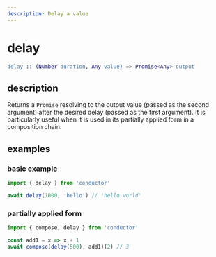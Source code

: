 ```yaml
---
description: Delay a value
---
```


# delay

```erlang
delay :: (Number duration, Any value) => Promise<Any> output
```

## description

Returns a `Promise` resolving to the output value \(passed as the second argument\) after the desired delay \(passed as the first argument\). It is particularly useful when it is used in its partially applied form in a composition chain.

## examples

### basic example

```javascript
import { delay } from 'conductor'

await delay(1000, 'hello') // 'hello world'
```

### partially applied form

```javascript
import { compose, delay } from 'conductor'

const add1 = x => x + 1
await compose(delay(500), add1)(2) // 3
```

